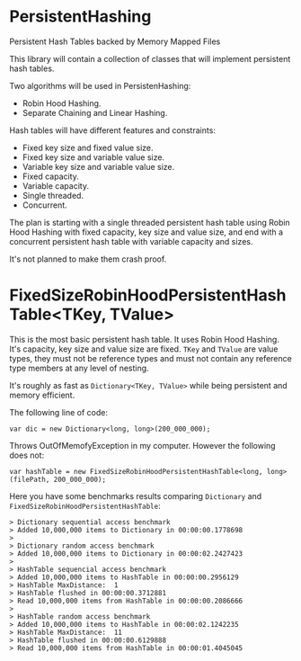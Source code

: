 # PersistentHashing
Persistent Hash Tables backed by Memory Mapped Files

This library will contain a collection of classes that will implement
persistent hash tables. 

Two algorithms will be used in PersistenHashing:
  * Robin Hood Hashing.
  * Separate Chaining and Linear Hashing.

Hash tables will have different features and constraints:
  * Fixed key size and fixed value size.
  * Fixed key size and variable value size.
  * Variable key size and variable value size.
  * Fixed capacity.
  * Variable capacity.
  * Single threaded.
  * Concurrent.

The plan is starting with a single threaded persistent hash table using Robin Hood Hashing with fixed capacity,
key size and value size, and end with a concurrent persistent hash table with variable capacity and sizes.

It's not planned to make them crash proof.

# FixedSizeRobinHoodPersistentHashTable<TKey, TValue>

This is the most basic persistent hash table. It uses Robin Hood Hashing. It's capacity, key size and value size are fixed.
`TKey` and `TValue` are value types, they must not be reference types and must not contain any reference type members at any level of nesting.

It's roughly as fast as `Dictionary<TKey, TValue>` while being persistent and memory efficient.

The following line of code:

```<language>
var dic = new Dictionary<long, long>(200_000_000);
```

Throws OutOfMemofyException in my computer. However the following does not:


```<language>
var hashTable = new FixedSizeRobinHoodPersistentHashTable<long, long>(filePath, 200_000_000);
```



Here you have some benchmarks results comparing `Dictionary` and `FixedSizeRobinHoodPersistentHashTable`:


```<language>
> Dictionary sequential access benchmark
> Added 10,000,000 items to Dictionary in 00:00:00.1778698
> 
> Dictionary random access benchmark
> Added 10,000,000 items to Dictionary in 00:00:02.2427423
> 
> HashTable sequencial access benchmark
> Added 10,000,000 items to HashTable in 00:00:00.2956129
> HashTable MaxDistance:  1
> HashTable flushed in 00:00:00.3712881
> Read 10,000,000 items from HashTable in 00:00:00.2086666
> 
> HashTable random access benchmark
> Added 10,000,000 items to HashTable in 00:00:02.1242235
> HashTable MaxDistance:  11
> HashTable flushed in 00:00:00.6129888
> Read 10,000,000 items from HashTable in 00:00:01.4045045
```



